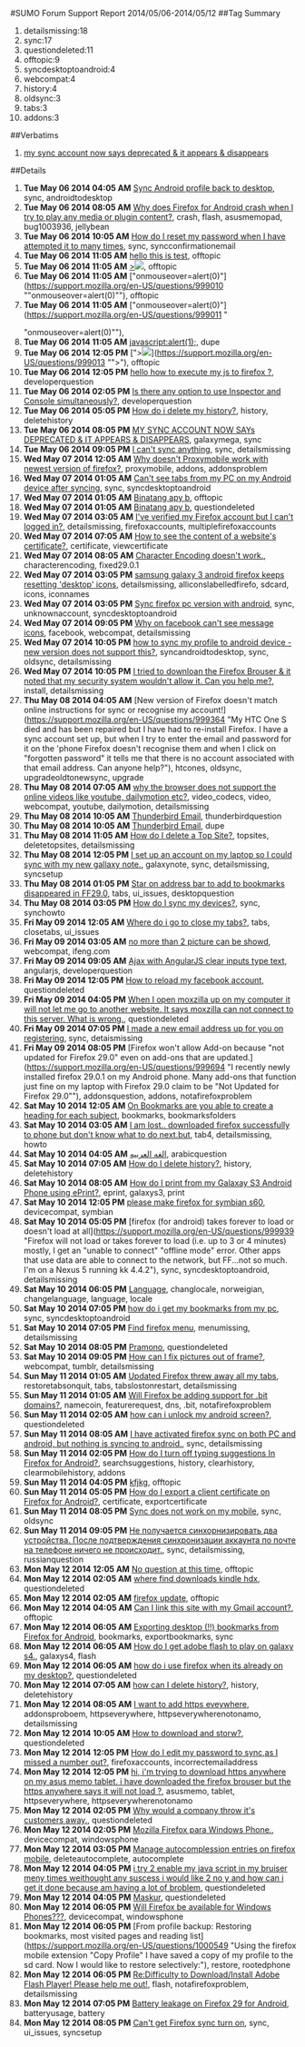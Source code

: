 #SUMO Forum Support Report  2014/05/06-2014/05/12
##Tag Summary
1. detailsmissing:18
1. sync:17
1. questiondeleted:11
1. offtopic:9
1. syncdesktoptoandroid:4
1. webcompat:4
1. history:4
1. oldsync:3
1. tabs:3
1. addons:3

##Verbatims
1. [my sync account now says deprecated & it appears & disappears](https://support.mozilla.org/en-US/questions/999107)

##Details
1. **Tue May 06 2014 04:05 AM** [Sync Android profile back to desktop](https://support.mozilla.org/en-US/questions/998972 "I had difficulty with my FF29 on Windows 7 desktop and had to do a clean reinstall to resolve the issue. That caused me to lose my profile on the desktop version. I would like to sync my Android profile from my mobile FF  onto my desktop FF29 so that I can recover my bookmarks etc to the desktop. I did this a couple years ago but I can't seem to make it work now. Is this option still available and if so how do I make it work?"), sync, androidtodesktop
1. **Tue May 06 2014 08:05 AM** [Why does Firefox for Android crash when I try to play any media or plugin content?](https://support.mozilla.org/en-US/questions/998984 "I have had this device ASUS MEMO Pad for 6 months and Firefox for Android has never been able to play any media or plugin content without crashing. I have tried playing flash with the appropriate flash plugin installed and without and it crashes every time (it should not crash even without the plugin - it should handle it)."), crash, flash, asusmemopad, bug1003936, jellybean
1. **Tue May 06 2014 10:05 AM** [How do I reset my password when I have attempted it to many times](https://support.mozilla.org/en-US/questions/998998 "Attempted to reset password but was not able to get from my email back to sink account fast enough"), sync, syncconfirmationemail
1. **Tue May 06 2014 11:05 AM** [hello this is test](https://support.mozilla.org/en-US/questions/999008 "hello"), offtopic
1. **Tue May 06 2014 11:05 AM** [><img src="x" onerror="alert(1)">](https://support.mozilla.org/en-US/questions/999009 ">"), offtopic
1. **Tue May 06 2014 11:05 AM** ["onmouseover=alert(0)"](https://support.mozilla.org/en-US/questions/999010 ""onmouseover=alert(0)""), offtopic
1. **Tue May 06 2014 11:05 AM** ["onmouseover=alert(0)"](https://support.mozilla.org/en-US/questions/999011 "</p>"onmouseover=alert(0)""), 
1. **Tue May 06 2014 11:05 AM** [javascript:alert(1);](https://support.mozilla.org/en-US/questions/999012 "javascript:alert(1);"), dupe
1. **Tue May 06 2014 12:05 PM** ["><img src="x" onerror="alert(1)">](https://support.mozilla.org/en-US/questions/999013 "">"), offtopic
1. **Tue May 06 2014 12:05 PM** [hello how to execute my js to firefox ?](https://support.mozilla.org/en-US/questions/999014 "hello how to execute my js to firefox ?"), developerquestion
1. **Tue May 06 2014 02:05 PM** [Is there any option to use Inspector and Console simultaneously?](https://support.mozilla.org/en-US/questions/999038 "I want to use Inspector and Console simultaneously in FF (as there is option in Chrome). Can I do that? If not, is there any plan to support this in near future?"), developerquestion
1. **Tue May 06 2014 05:05 PM** [How do i delete my history?](https://support.mozilla.org/en-US/questions/999073 "How do i delete my history?"), history, deletehistory
1. **Tue May 06 2014 08:05 PM** [MY SYNC ACCOUNT NOW SAYs DEPRECATED & IT APPEARS & DISAPPEARS](https://support.mozilla.org/en-US/questions/999107 "this is now happening on my samsung galaxy mega"), galaxymega, sync
1. **Tue May 06 2014 09:05 PM** [I can't sync anything](https://support.mozilla.org/en-US/questions/999122 "I have Firefox on my PC and on my android device (Droid Razr MAXX). I have the latest versions of Firefox on both devices. I have created a Firefox account with my only email address and signed into it on both devices: nothing is syncing: no tabs, no bookmarks, no history, nothing."), sync, detailsmissing
1. **Wed May 07 2014 12:05 AM** [Why doesn't Proxymobile work with newest version of firefox?](https://support.mozilla.org/en-US/questions/999144 "I normally use Orbot through proxymobile add-on via Firefox & when i recently updated it no longer works. Is there anyway I can be directed to an older version apk file or have this issue resolved soon please & thanks!"), proxymobile, addons, addonsproblem
1. **Wed May 07 2014 01:05 AM** [Can't see tabs from my PC on my Android device after syncing](https://support.mozilla.org/en-US/questions/999149 "Despite pairing my android device and pc and updating my firefox sync I am still unable to view the opened tabs from my PC on my Android device."), sync, syncdesktoptoandroid
1. **Wed May 07 2014 01:05 AM** [Binatang apy b](https://support.mozilla.org/en-US/questions/999152 "Www.sebo.com"), offtopic
1. **Wed May 07 2014 01:05 AM** [Binatang apy b](https://support.mozilla.org/en-US/questions/999153 "Www.sebo.com"), questiondeleted
1. **Wed May 07 2014 03:05 AM** [I've verified my Firefox account but I can't logged in?](https://support.mozilla.org/en-US/questions/999161 "Yes, I register and I've verified my email. And I failed to logged in on Firefox account."), detailsmissing, firefoxaccounts, multiplefirefoxaccounts
1. **Wed May 07 2014 07:05 AM** [How to see the content of a website's certificate?](https://support.mozilla.org/en-US/questions/999176 "I was not able to find how to view the content of a website's certificate using the Android version of Firefox."), certificate, viewcertificate
1. **Wed May 07 2014 08:05 AM** [Character Encoding doesn't work.](https://support.mozilla.org/en-US/questions/999182 "The OK button in the Character Encoding page disappeared in the latest version.  Even after I choose a code page, it only shows the Cancel button and doesn't allow me to change encoding."), characterencoding, fixed29.0.1
1. **Wed May 07 2014 03:05 PM** [samsung galaxy 3 android firefox keeps resetting 'desktop' icons](https://support.mozilla.org/en-US/questions/999238 "Samsung galaxy 3 android. Downloaded firefox ap. Now every once in awhile the shortcuts I've added to the desktop of the tablet are reset so instead of seeing the text of the sites I've set, they all becone the generic firefox globe with no idea where each one will take me. I have to go back to each site and ask for it to be sent to my desktop AGAIN. Has happened three times in two months. Will not do it again but delete the firefox ap. Shame as we use firefox on 4 desktop computers and two laptops."), detailsmissing, alliconslabelledfirefo, sdcard, icons, iconnames
1. **Wed May 07 2014 03:05 PM** [Sync firefox pc version with android](https://support.mozilla.org/en-US/questions/999243 "Can i sync firefox from my pc with my android version? On my phone it says unknow account when i try to sync."), sync, unknownaccount, syncdesktoptoandroid
1. **Wed May 07 2014 09:05 PM** [Why on facebook can't see message icons](https://support.mozilla.org/en-US/questions/999308 "Can't see the message icons on facebook or the friend request icons all that comes up is the help center screen."), facebook, webcompat, detailsmissing
1. **Wed May 07 2014 10:05 PM** [how to sync my profile to android device - new version does not support this?](https://support.mozilla.org/en-US/questions/999315 "I can not locate the 12 digits on the tablet to add to my laptop. Mozilla home does not offer the same sync options shown in the examples online. none of my websites are on the android device."), syncandroidtodesktop, sync, oldsync, detailsmissing
1. **Wed May 07 2014 10:05 PM** [I tried to downloan the Firefox Brouser & it noted that my security system wouldn't allow it.  Can you help me?](https://support.mozilla.org/en-US/questions/999323 "Please send the answer to [remove email address] as I need to keep my email if I can.
Paul Carey"), install, detailsmissing
1. **Thu May 08 2014 04:05 AM** [New version of Firefox doesn't match online instructions for sync or recognise my account!](https://support.mozilla.org/en-US/questions/999364 "My HTC One S died and has been repaired but I have had to re-install Firefox. I have a sync account set up, but when I try to enter the email and password for it on the 'phone Firefox doesn't recognise them and when I click on "forgotten password" it tells me that there is no account associated with that email address. Can anyone help?"), htcones, oldsync, upgradeoldtonewsync, upgrade
1. **Thu May 08 2014 07:05 AM** [why the browser does not support the online videos like youtube, dailymotion etc?](https://support.mozilla.org/en-US/questions/999379 "i've tried many times to run youtube videos on mozilla firefox but it does not support it, so that i have to use some times chrome browser instead."), video_codecs, video, webcompat, youtube, dailymotion, detailsmissing
1. **Thu May 08 2014 10:05 AM** [Thunderbird Email](https://support.mozilla.org/en-US/questions/999399 "duplicate, please continue at"), thunderbirdquestion
1. **Thu May 08 2014 10:05 AM** [Thunderbird Email](https://support.mozilla.org/en-US/questions/999400 "Is thete a Thunderbird email for Android?"), dupe
1. **Thu May 08 2014 11:05 AM** [How do I delete a Top Site?](https://support.mozilla.org/en-US/questions/999405 "I keep clicking on the X in the lower right hand corner, but instead of deleting it, it opens it up.  What did I do now?"), topsites, deletetopsites, detailsmissing
1. **Thu May 08 2014 12:05 PM** [I set up an account on my laptop so I could sync with my new gallaxy note.](https://support.mozilla.org/en-US/questions/999407 "When I tried to log in on my galaxy, it said that account didn't exist so I tried to set it up again. It says it already exists but the password doesn't work and I can't get it to reset my password. All I want to do is bring by bookmarks into my gallaxy. I thought I could do this with sync but nothing will let me do this! Please help"), galaxynote, sync, detailsmissing, syncsetup
1. **Thu May 08 2014 01:05 PM** [Star on address bar to add to bookmarks disappeared in FF29.0](https://support.mozilla.org/en-US/questions/999413 "When I updated to FF 29.0 the yellow star that allows automatic add to bookmarks disappeared."), tabs, ui_issues, desktopquestion
1. **Thu May 08 2014 03:05 PM** [How do I sync my devices?](https://support.mozilla.org/en-US/questions/999454 "How do sync my devices?"), sync, synchowto
1. **Fri May 09 2014 12:05 AM** [Where do i go to close my tabs?](https://support.mozilla.org/en-US/questions/999552 "Need to close the tabs to be able to open another"), tabs, closetabs, ui_issues
1. **Fri May 09 2014 03:05 AM** [no more than 2 picture can be showd](https://support.mozilla.org/en-US/questions/999570 "thttp://"), webcompat, ifeng.com
1. **Fri May 09 2014 09:05 AM** [Ajax with AngularJS clear inputs type text](https://support.mozilla.org/en-US/questions/999594 "Hi,
I'm currently working on a web app in AnglarJS / HTML5 / CSS3.
I come across a bug visible only on firefox mobile. All the other mobile web browsers work fine (chrome, the default android browser, safari on IOS...)"), angularjs, developerquestion
1. **Fri May 09 2014 12:05 PM** [How to reload my facebook account](https://support.mozilla.org/en-US/questions/999607 "My computer was put back to the way it was before I put anything on it. I am trying to put my facebook account back. Everytime I try to go to facebook it says this is an untrusted site. I don't understand this. Can someone help me?"), questiondeleted
1. **Fri May 09 2014 04:05 PM** [When I open moxzilla up on my computer it will not let me go to another website. It says moxzilla can not connect to this server. What is wrong.](https://support.mozilla.org/en-US/questions/999653 "When I try to
Open a different browser like internet explorer the same moxzilla notification appears. I am connected to the internet."), questiondeleted
1. **Fri May 09 2014 07:05 PM** [I made a new email address up for you on registering](https://support.mozilla.org/en-US/questions/999689 "My e-mail address and password no longer exist.  I want to new address and password for you so I can try to see if syncing can start and be easier. Automatic easy syncing not being the case with you was why I'm trying chrome. If we can clear this up I could return."), sync, detaismissing
1. **Fri May 09 2014 08:05 PM** [Firefox won't allow Add-on because "not updated for Firefox 29.0" even on add-ons that are updated.](https://support.mozilla.org/en-US/questions/999694 "I recently newly installed firefox 29.0.1 on my Android phone.  Many add-ons that function just fine on my laptop with Firefox 29.0 claim to be "Not Updated for Firefox 29.0""), addonsquestion, addons, notafirefoxproblem
1. **Sat May 10 2014 12:05 AM** [On Bookmarks are you able to create a heading for each subject](https://support.mozilla.org/en-US/questions/999735 "Understand the process of making bookmarks but I don't know how to put each category under a header?"), bookmarks, bookmarksfolders
1. **Sat May 10 2014 03:05 AM** [I am lost.. downloaded firefox successfully to phone but don't  know what to do next.but](https://support.mozilla.org/en-US/questions/999770 "Need for Samsung tab 4"), tab4, detailsmissing, howto
1. **Sat May 10 2014 04:05 AM** [الغه العربيه](https://support.mozilla.org/en-US/questions/999753 "لماذا رواتب بالغةالعربيه"), arabicquestion
1. **Sat May 10 2014 07:05 AM** [How do I delete history?](https://support.mozilla.org/en-US/questions/999801 "I need to delete my history"), history, deletehistory
1. **Sat May 10 2014 08:05 AM** [How do I print from my Galaxay S3 Android Phone using ePrint?](https://support.mozilla.org/en-US/questions/999809 "When I go to see if I can print from my Galaxy S3 Android Phone there is no option available to be able to print like a web page, note pad, photos, etc. How can I get it to print using this web browser on my phone?"), eprint, galaxys3, print
1. **Sat May 10 2014 12:05 PM** [please make firefox for symbian s60](https://support.mozilla.org/en-US/questions/999858 "dont ever make updates but please make ffx for  symbian s60"), devicecompat, symbian
1. **Sat May 10 2014 05:05 PM** [firefox (for android) takes forever to load or doesn't load at all](https://support.mozilla.org/en-US/questions/999939 "Firefox will not load or takes forever to load (i.e. up to 3 or 4 minutes) mostly, I get an "unable to connect" "offline mode" error. Other apps that use data are able to connect to the network, but FF...not so much. 
I'm on a Nexus 5 running kk 4.4.2"), sync, syncdesktoptoandroid, detailsmissing
1. **Sat May 10 2014 06:05 PM** [Language](https://support.mozilla.org/en-US/questions/999954 "I cant find norwegian language on firefox for Android:( Can anyone help me?"), changlocale, norweigian, changelanguage, language, locale
1. **Sat May 10 2014 07:05 PM** [how do i get my bookmarks from my pc](https://support.mozilla.org/en-US/questions/999970 "I have installed firefox sync on my pc and android.  I have synced it but none of my pc bookmarks are showing up on my android.  Is that what sync is supposed to do?"), sync, syncdesktoptoandroid
1. **Sat May 10 2014 07:05 PM** [Find firefox menu](https://support.mozilla.org/en-US/questions/999553 "Where is Firefox menu"), menumissing, detailsmissing
1. **Sat May 10 2014 08:05 PM** [Pramono](https://support.mozilla.org/en-US/questions/999992 "ĦàáϑεεεћћћX_XX_X,,,"), questiondeleted
1. **Sat May 10 2014 09:05 PM** [How can I fix pictures out of frame?](https://support.mozilla.org/en-US/questions/1000003 "Pictures are out of frame on mobile version of Tumblr. A photoset such as a collage is always out of frame to the right. Web version shows correctly. If I click on the post and it takes me to the bloggers page the post can be viewed correctly by sliding the image left. That is NOT possible from my dashboard however."), webcompat, tumblr, detailsmissing
1. **Sun May 11 2014 01:05 AM** [Updated Firefox threw away all my tabs](https://support.mozilla.org/en-US/questions/1000073 "YES, I DID SET FIREFOX TO ALWAYS RESTORE MY TABS ON QUIT."), restoretabsonquit, tabs, tabslostonrestart, detailsmissing
1. **Sun May 11 2014 01:05 AM** [Will Firefox be adding support for .bit domains?](https://support.mozilla.org/en-US/questions/1000076 "There is a new decentralized domain name system that has been built called namecoin. The problem is that no browsers support it currently so the only to view the domains is through complicated software or proxies. I am wondering if there are any plans on adding support for this system to Firefox?"), namecoin, featurerequest, dns, .bit, notafirefoxproblem
1. **Sun May 11 2014 02:05 AM** [how can i unlock my android screen?](https://support.mozilla.org/en-US/questions/1000080 "i chose a password t unlock my screen but now my phone will not allow me the option of using my keyboard to enter the security code to unlock my screen"), questiondeleted
1. **Sun May 11 2014 08:05 AM** [I have activated firefox sync on both PC and android, but nothing is syncing to android.](https://support.mozilla.org/en-US/questions/1000129 "have latest firefox 29.0.1 version on both PC and android. there appears to be no communication between devices."), sync, detailsmissing
1. **Sun May 11 2014 02:05 PM** [How do I turn off typing suggestions In Firefox for Android?](https://support.mozilla.org/en-US/questions/1000199 "I am having a terrible problem with comments I previously typed (primarily in FB) taking over my screen when I am trying to type a new comment. I am unable to see what I am typing and all my previous comments show up for me to insert. If I click on one of the previous comments, it inserts it into the space where I am trying to type. There seems to be no way to close the suggestions and get them off the screen. I never, ever want to say the same thing twice. Can I please get rid of this function entirely? I am using an Asus Nexus 7 with the latest version of Android. Thank you, I just can't seem to find a way to fix this."), searchsuggestions, history, clearhistory, clearmobilehistory, addons
1. **Sun May 11 2014 04:05 PM** [kfjkg](https://support.mozilla.org/en-US/questions/1000214 "ljlhjlfk"), offtopic
1. **Sun May 11 2014 05:05 PM** [How do I export a client certificate on Firefox for Android?](https://support.mozilla.org/en-US/questions/1000240 "Within the registration process on"), certificate, exportcertificate
1. **Sun May 11 2014 08:05 PM** [Sync does not work on my mobile](https://support.mozilla.org/en-US/questions/1000282 "Hi."), sync, oldsync
1. **Sun May 11 2014 09:05 PM** [Не получается синхорнизировать два устройства. После подтверждения синхронизации аккаунта по почте на телефоне ничего не происходит.](https://support.mozilla.org/en-US/questions/1000291 "12334"), sync, detailsmissing, russianquestion
1. **Mon May 12 2014 12:05 AM** [No question at this  time](https://support.mozilla.org/en-US/questions/1000328 "No question at this time"), offtopic
1. **Mon May 12 2014 02:05 AM** [where find downloads kindle hdx](https://support.mozilla.org/en-US/questions/1000346 "Can't find downlOads?"), questiondeleted
1. **Mon May 12 2014 02:05 AM** [firefox update](https://support.mozilla.org/en-US/questions/1000347 "All you have done is turn this into a nightmare. Will try chrome or safari. Stupid to have to hunt for things thst are changed with no  warning at all."), offtopic
1. **Mon May 12 2014 04:05 AM** [Can I link this site with my Gmail account?](https://support.mozilla.org/en-US/questions/1000362 "(Personal information removed by Moderator. Please read the"), offtopic
1. **Mon May 12 2014 06:05 AM** [Exporting desktop (!!) bookmarks from Firefox for Android](https://support.mozilla.org/en-US/questions/1000378 "Firefiox Sync messed up my desktop bookmarks, so a part of it lost completely now.
But as my Nexus not always online it still contain almost latest snapshot of desktop bookmarks.
I already disconnect it from Sync, so it's bookmarks won't be damaged."), bookmarks, exportbookmarks, sync
1. **Mon May 12 2014 06:05 AM** [How do I get adobe flash to play on galaxy s4.](https://support.mozilla.org/en-US/questions/1000379 "I get a lego cube icon"), galaxys4, flash
1. **Mon May 12 2014 06:05 AM** [how do i use firefox when its already on my desktop?](https://support.mozilla.org/en-US/questions/1000384 "im trying to open some pictures."), questiondeleted
1. **Mon May 12 2014 07:05 AM** [how can I delete history?](https://support.mozilla.org/en-US/questions/1000390 "I want to delete browser history"), history, deletehistory
1. **Mon May 12 2014 08:05 AM** [I want to add https eveywhere](https://support.mozilla.org/en-US/questions/1000397 "I have just downloaded Firefox but the https everywhere will not download says not comparable with my version of Firefox 29.0.1. ?  Thanks"), addonsproboem, httpseverywhere, httpseverywherenotonamo, detailsmissing
1. **Mon May 12 2014 10:05 AM** [How to download and storw?](https://support.mozilla.org/en-US/questions/1000406 "After download easy to watch back in vedio lish"), questiondeleted
1. **Mon May 12 2014 12:05 PM** [How do I edit my password to sync,as I missed a number out?](https://support.mozilla.org/en-US/questions/1000439 "I downloaded the new version of Firefox on my PC, then downloaded the app onto my android notebook, in order to use the sync facility, but I omitted a number from my e:mail address when registering the notebook account, consequently, I can`t verify the account, as the e:mail hasn`t been sent to my address. I can`t find a way to edit the incorrect address, so can´t use the sync.!! Help."), firefoxaccounts, incorrectemailaddress
1. **Mon May 12 2014 12:05 PM** [hi, i'm trying to download https anywhere on my asus memo tablet. i have downloaded the firefox brouser but the https anywhere says it will not load ?](https://support.mozilla.org/en-US/questions/1000442 "ASUS memo tablet - firefox loaded today but the https anytime download says cannot load om my firefox version, can you advise. thanks"), asusmemo, tablet, httpseverywhere, httpseverywherenotonamo
1. **Mon May 12 2014 02:05 PM** [Why would a company throw it's customers away.](https://support.mozilla.org/en-US/questions/1000462 "I can tell you that the placement of one ad to the browser will cause me to unload it.  I just switched to Firefox 4 weeks ago.  I will remove it from my personal machines and in all of the data centers I run.  The webpages have enough ads and I am tired of companies crying about not making enough.  There is no in-between.  1 ad and it gets removed.
You make enough money from selling the data collected from your browser.
I have no interest in your plans to keep the ad low profile.
And taking longer to open the browser because I have to look at the ad or change tabs won't fly.
I hope my next email to you is not one tell you that I have deleted the browser.
-mike"), questiondeleted
1. **Mon May 12 2014 02:05 PM** [Mozilla Firefox para Windows Phone.](https://support.mozilla.org/en-US/questions/1000479 "Olá? Eu e muitos usuários da plataforma móvel da Microsoft queremos saber se vocês estão ou em um futuro próximo estão dispostos a desenvolver o Mozilla Firefox para Windows Phone. Aguardo respostas, obrigado!"), devicecompat, windowsphone
1. **Mon May 12 2014 03:05 PM** [Manage autocomplession entries on firefox mobile](https://support.mozilla.org/en-US/questions/1000498 "In desktop Firefox, we can delete autocomplete entry in form :"), deleteautocomplete, autocomplete
1. **Mon May 12 2014 04:05 PM** [i try 2 enable my java script in my bruiser meny times weithought any suscess  i would like 2 no y and how can i get it done because am having a lot of  broblem](https://support.mozilla.org/en-US/questions/1000516 "i would like u 2 send how am i soppose 2 have it done"), questiondeleted
1. **Mon May 12 2014 04:05 PM** [Maskur](https://support.mozilla.org/en-US/questions/1000520 "Maskur"), questiondeleted
1. **Mon May 12 2014 06:05 PM** [Will Firefox  be available for Windows Phones???](https://support.mozilla.org/en-US/questions/1000546 "Will Firefox will be available for Windows Phones??? if it is best in windows PC ? why not for windows phone? Is launch of Mobile OS of firefox disturbs?"), devicecompat, windowsphone
1. **Mon May 12 2014 06:05 PM** [From profile backup: Restoring bookmarks, most visited pages and reading list](https://support.mozilla.org/en-US/questions/1000549 "Using the firefox mobile extension "Copy Profile" I have saved a copy of my profile to the sd card. Now I would like to restore selectively:"), restore, rootedphone
1. **Mon May 12 2014 06:05 PM** [Re:Difficulty to Download/Install Adobe Flash Player! Please help me out!](https://support.mozilla.org/en-US/questions/1000557 "I cannot download/install Adobe Flash Player on Mozilla Browser and I really need it to stream local National TV Channel for news etc etc.and I couldn't find it on Google Play neither
I have been trying for a long time but cannot manage on my own so would appreciate it very much if you could help me sort this out to finally manage to download/install Latest Adobe Flash Player. As a matter of fact I have been using your Browser  as default one on my laptop for quite a long time and I had never found it difficult to install the Adobe Flash Player there or even update it from time to time! Really cannot understand why I'm finding all this difficulty now to install on my Samsung S4 device which I bought very recently! Again thanks for helping me out and please explain to me in simple language what steps to take to finally manage to install this blessed Adobe Flash Player! Wishing you as always the BEST for future Success for Mozilla Browser & thanks very much for the latest Version of a fantastic browser. Fondest regards to all The Team at Mozilla! Tony Cutajar ( MALTA EU.)"), flash, notafirefoxproblem, detailsmissing
1. **Mon May 12 2014 07:05 PM** [Battery leakage  on Firefox 29 for Android](https://support.mozilla.org/en-US/questions/1000573 "Hello everyone,"), batteryusage, battery
1. **Mon May 12 2014 08:05 PM** [Can't get Firefox sync turn on](https://support.mozilla.org/en-US/questions/1000589 "Registered set up but for the life of me I just can't figure it out"), sync, ui_issues, syncsetup
